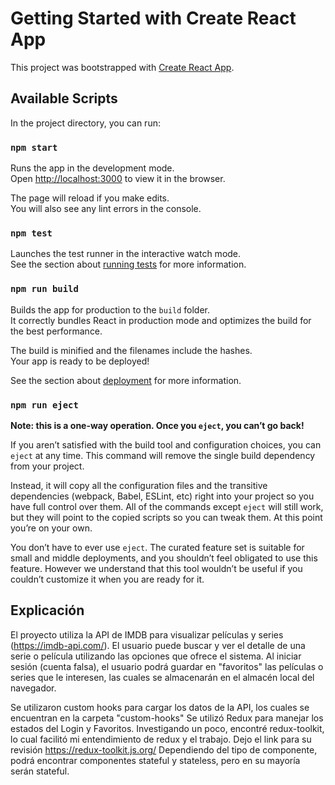 # Getting Started with Create React App

This project was bootstrapped with [Create React App](https://github.com/facebook/create-react-app).

## Available Scripts

In the project directory, you can run:

### `npm start`

Runs the app in the development mode.\
Open [http://localhost:3000](http://localhost:3000) to view it in the browser.

The page will reload if you make edits.\
You will also see any lint errors in the console.

### `npm test`

Launches the test runner in the interactive watch mode.\
See the section about [running tests](https://facebook.github.io/create-react-app/docs/running-tests) for more information.

### `npm run build`

Builds the app for production to the `build` folder.\
It correctly bundles React in production mode and optimizes the build for the best performance.

The build is minified and the filenames include the hashes.\
Your app is ready to be deployed!

See the section about [deployment](https://facebook.github.io/create-react-app/docs/deployment) for more information.

### `npm run eject`

**Note: this is a one-way operation. Once you `eject`, you can’t go back!**

If you aren’t satisfied with the build tool and configuration choices, you can `eject` at any time. This command will remove the single build dependency from your project.

Instead, it will copy all the configuration files and the transitive dependencies (webpack, Babel, ESLint, etc) right into your project so you have full control over them. All of the commands except `eject` will still work, but they will point to the copied scripts so you can tweak them. At this point you’re on your own.

You don’t have to ever use `eject`. The curated feature set is suitable for small and middle deployments, and you shouldn’t feel obligated to use this feature. However we understand that this tool wouldn’t be useful if you couldn’t customize it when you are ready for it.

## Explicación

El proyecto utiliza la API de IMDB para visualizar películas y series (https://imdb-api.com/). El usuario puede buscar y ver el detalle de una serie o película utilizando
las opciones que ofrece el sistema. Al iniciar sesión (cuenta falsa), el usuario podrá guardar en "favoritos" las películas o series que le interesen, las cuales se almacenarán en el almacén local del navegador.

Se utilizaron custom hooks para cargar los datos de la API, los cuales se encuentran en la carpeta "custom-hooks"
Se utilizó Redux para manejar los estados del Login y Favoritos. Investigando un poco, encontré redux-toolkit, lo cual facilitó mi entendimiento de redux y el trabajo. Dejo el link para su revisión https://redux-toolkit.js.org/
Dependiendo del tipo de componente, podrá encontrar componentes stateful y stateless, pero en su mayoría serán stateful.